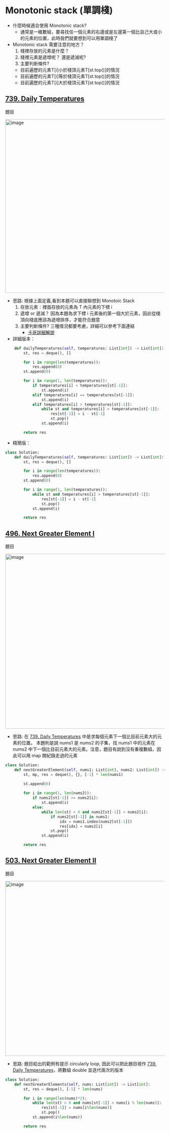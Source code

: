 # Monotonic stack (單調棧)
- 什麼時候適合使用 Monotonic stack?
  - 通常是一維數組，要尋找任一個元素的右邊或是左邊第一個比自己大或小的元素的位置，此時我們就要想到可以用單調棧了
- Monotonic stack 需要注意的地方？
  1. 棧裡存放的元素是什麼？
  2. 棧裡元素是遞增呢？ 還是遞減呢?
  3. 主要判断條件?
    - 目前遍歷的元素T[i]小於棧頂元素T[st.top()]的情況
    - 目前遍歷的元素T[i]等於棧頂元素T[st.top()]的情況
    - 目前遍歷的元素T[i]大於棧頂元素T[st.top()]的情況

## [739. Daily Temperatures](https://leetcode.com/problems/daily-temperatures/description/)
題目

<img width="547" alt="image" src="https://github.com/user-attachments/assets/f1b9f0f6-8547-4891-9769-a9a2a8259339">

- 思路: 根據上面定義,看到本題可以直接聯想到 Monotoic Stack
    1. 存放元素：裡面存放的元素為 T 內元素的下標 i
    2. 遞增 or 遞減？ 因為本題為求下標 i 元素後的第一個大於元素，因此從棧頂向棧底應該為遞增排序，才能符合題意
    3. 主要判断條件? 三種情況都要考慮，詳細可以參考下面連結
       - [卡哥詳細解說](https://programmercarl.com/0739.%E6%AF%8F%E6%97%A5%E6%B8%A9%E5%BA%A6.html#%E6%80%9D%E8%B7%AF)
- 詳細版本：
```python class Solution:
    def dailyTemperatures(self, temperatures: List[int]) -> List[int]:
        st, res = deque(), []

        for i in range(len(temperatures)):
            res.append(0)
        st.append(0)

        for i in range(1, len(temperatures)):
            if temperatures[i] < temperatures[st[-1]]:
                st.append(i)
            elif temperatures[i] == temperatures[st[-1]]:
                st.append(i)
            elif temperatures[i] > temperatures[st[-1]]:
                while st and temperatures[i] > temperatures[st[-1]]:
                    res[st[-1]] = i - st[-1]
                    st.pop()
                st.append(i)

        return res
```
- 精簡版：
```python
class Solution:
    def dailyTemperatures(self, temperatures: List[int]) -> List[int]:
        st, res = deque(), []

        for i in range(len(temperatures)):
            res.append(0)
        st.append(0)

        for i in range(1, len(temperatures)):
            while st and temperatures[i] > temperatures[st[-1]]:
                res[st[-1]] = i - st[-1]
                st.pop()
            st.append(i)

        return res
```

## [496. Next Greater Element I](https://leetcode.com/problems/next-greater-element-i/description/)
題目

<img width="551" alt="image" src="https://github.com/user-attachments/assets/795e48c8-9ffa-454b-9c74-742febc8538d">

- 思路: 在 [739. Daily Temperatures](https://leetcode.com/problems/daily-temperatures/description/) 中是求每個元素下一個比目前元素大的元素的位置。 本題則是說 nums1 是 nums2 的子集，找 nums1 中的元素在 nums2 中下一個比目前元素大的元素。注意，題目有說到沒有重複數組，因此可以用 map 開紀錄走過的元素
```python
class Solution:
    def nextGreaterElement(self, nums1: List[int], nums2: List[int]) -> List[int]:
        st, mp, res = deque(), {}, [-1] * len(nums1)

        st.append(0)
        
        for i in range(1, len(nums2)):
            if nums2[st[-1]] >= nums2[i]:
                st.append(i)
            else:
                while len(st) > 0 and nums2[st[-1]] < nums2[i]:
                    if nums2[st[-1]] in nums1:
                        idx = nums1.index(nums2[st[-1]])
                        res[idx] = nums2[i]
                    st.pop()
                st.append(i)

        return res
```

## [503. Next Greater Element II](https://leetcode.com/problems/next-greater-element-ii/description/)
題目

<img width="551" alt="image" src="https://github.com/user-attachments/assets/3df44bcc-9705-4e5a-84f8-3818e5700793">

- 思路: 題目給出的範例有提示 circularly loop, 因此可以把此題目視作 [739. Daily Temperatures](https://leetcode.com/problems/daily-temperatures/description/)，將數組 double 並迭代兩次的版本
```python
class Solution:
    def nextGreaterElements(self, nums: List[int]) -> List[int]:
        st, res = deque(), [-1] * len(nums)

        for i in range(len(nums)*2):
            while len(st) > 0 and nums[st[-1]] < nums[i % len(nums)]:
                res[st[-1]] = nums[i%len(nums)]
                st.pop()
            st.append(i%len(nums))

        return res
```
